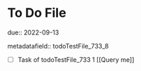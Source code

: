 # To Do File

due:: 2022-09-13

metadatafield:: todoTestFile_733_8

- [ ] Task of todoTestFile_733 1 [[Query me]]
